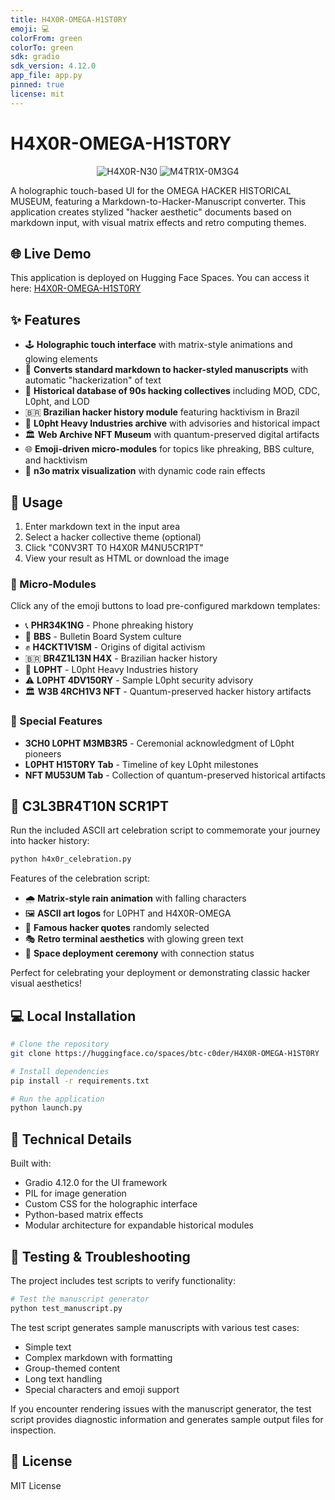 ```yaml
---
title: H4X0R-OMEGA-H1ST0RY
emoji: 💻
colorFrom: green
colorTo: green
sdk: gradio
sdk_version: 4.12.0
app_file: app.py
pinned: true
license: mit
---
```


# H4X0R-OMEGA-H1ST0RY

<div align="center">
  <img src="https://img.shields.io/badge/H4X0R-N30-00FF00?style=for-the-badge&labelColor=black" alt="H4X0R-N30"/>
  <img src="https://img.shields.io/badge/M4TR1X-0M3G4-00FF00?style=for-the-badge&labelColor=black" alt="M4TR1X-0M3G4"/>
</div>

A holographic touch-based UI for the OMEGA HACKER HISTORICAL MUSEUM, featuring a Markdown-to-Hacker-Manuscript converter. This application creates stylized "hacker aesthetic" documents based on markdown input, with visual matrix effects and retro computing themes.

## 🌐 Live Demo

This application is deployed on Hugging Face Spaces. You can access it here:
[H4X0R-OMEGA-H1ST0RY](https://huggingface.co/spaces/btc-c0der/H4X0R-OMEGA-H1ST0RY)

## ✨ Features

- 🕹️ **Holographic touch interface** with matrix-style animations and glowing elements
- 🔧 **Converts standard markdown to hacker-styled manuscripts** with automatic "hackerization" of text
- 💾 **Historical database of 90s hacking collectives** including MOD, CDC, L0pht, and LOD
- 🇧🇷 **Brazilian hacker history module** featuring hacktivism in Brazil
- 🔐 **L0pht Heavy Industries archive** with advisories and historical impact
- 🏛️ **Web Archive NFT Museum** with quantum-preserved digital artifacts
- 🌐 **Emoji-driven micro-modules** for topics like phreaking, BBS culture, and hacktivism
- 🔐 **n3o matrix visualization** with dynamic code rain effects

## 🚀 Usage

1. Enter markdown text in the input area
2. Select a hacker collective theme (optional)
3. Click "C0NV3RT T0 H4X0R M4NU5CR1PT"
4. View your result as HTML or download the image

### 📑 Micro-Modules

Click any of the emoji buttons to load pre-configured markdown templates:

- 📞 **PHR34K1NG** - Phone phreaking history
- 💾 **BBS** - Bulletin Board System culture
- ✊ **H4CKT1V1SM** - Origins of digital activism
- 🇧🇷 **BR4Z1L13N H4X** - Brazilian hacker history
- 🔐 **L0PHT** - L0pht Heavy Industries history
- ⚠️ **L0PHT 4DV150RY** - Sample L0pht security advisory
- 🏛️ **W3B 4RCH1V3 NFT** - Quantum-preserved hacker history artifacts

### 📣 Special Features

- **3CH0 L0PHT M3MB3R5** - Ceremonial acknowledgment of L0pht pioneers
- **L0PHT H15T0RY Tab** - Timeline of key L0pht milestones
- **NFT MU53UM Tab** - Collection of quantum-preserved historical artifacts

## 🎉 C3L3BR4T10N SCR1PT

Run the included ASCII art celebration script to commemorate your journey into hacker history:

```bash
python h4x0r_celebration.py
```

Features of the celebration script:
- 🌧️ **Matrix-style rain animation** with falling characters
- 🖼️ **ASCII art logos** for L0PHT and H4X0R-OMEGA 
- 💬 **Famous hacker quotes** randomly selected
- 🎭 **Retro terminal aesthetics** with glowing green text
- 🔐 **Space deployment ceremony** with connection status

Perfect for celebrating your deployment or demonstrating classic hacker visual aesthetics!

## 💻 Local Installation

```bash
# Clone the repository
git clone https://huggingface.co/spaces/btc-c0der/H4X0R-OMEGA-H1ST0RY

# Install dependencies
pip install -r requirements.txt

# Run the application
python launch.py
```

## 🔧 Technical Details

Built with:
- Gradio 4.12.0 for the UI framework
- PIL for image generation
- Custom CSS for the holographic interface
- Python-based matrix effects
- Modular architecture for expandable historical modules

## 🧪 Testing & Troubleshooting

The project includes test scripts to verify functionality:

```bash
# Test the manuscript generator
python test_manuscript.py
```

The test script generates sample manuscripts with various test cases:
- Simple text
- Complex markdown with formatting
- Group-themed content
- Long text handling
- Special characters and emoji support

If you encounter rendering issues with the manuscript generator, the test script provides diagnostic information and generates sample output files for inspection.

## 📝 License

MIT License
